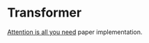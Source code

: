 # Transformer

[Attention is all you need](https://arxiv.org/abs/1706.03762) paper implementation.

